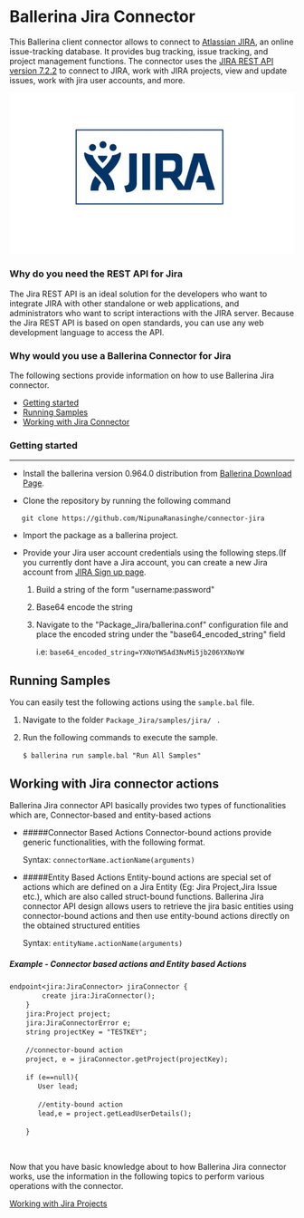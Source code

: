 # Ballerina Jira Connector


This Ballerina client connector allows to connect to [Atlassian JIRA](https://www.jira.com), an online issue-tracking database. It provides bug tracking, 
issue tracking, and project management functions.
The connector uses the [JIRA REST API version 7.2.2](https://docs.atlassian.com/software/jira/docs/api/REST/7.2.2/) to connect to JIRA, work with JIRA projects, 
view and update issues, work with jira user accounts, and more.

![Atlassian Jira](jira_logo.jpg)



### Why do you need the REST API for Jira

The Jira REST API is an ideal solution for the developers who want to integrate JIRA with other standalone or web applications, 
and administrators who want to script interactions with the JIRA server. Because the Jira REST API is based on open 
standards, you can use any web development language to access the API.

### Why would you use a Ballerina Connector for Jira

The following sections provide information on how to use Ballerina Jira connector.

- [Getting started](#getting-started)
- [Running Samples](#running-samples)
- [Working with Jira Connector](#working-with-jira-connector-actions)



### Getting started
***

- Install the ballerina version 0.964.0 distribution from [Ballerina Download Page](https://ballerinalang.org/downloads/).

- Clone the repository by running the following command
 ```
    git clone https://github.com/NipunaRanasinghe/connector-jira
 ```
 
- Import the package as a ballerina project.



- Provide your Jira user account credentials using the following steps.(If you currently dont have a Jira account, 
you can create a new Jira account from [JIRA Sign up page](https://id.atlassian.com/signup?application=mac&tenant=&continue=https%3A%2F%2Fmy.atlassian.com).
    1. Build a string of the form "username:password"
    2. Base64 encode the string
    3. Navigate to the "Package_Jira/ballerina.conf" configuration file and place the encoded string under the "base64_encoded_string" field
        
        i.e: `base64_encoded_string=YXNoYW5Ad3NvMi5jb206YXNoYW`



## Running Samples

You can easily test the following actions using the `sample.bal` file.

1. Navigate to the folder `Package_Jira/samples/jira/ ` .
2. Run the following commands to execute the sample.

    ```$ ballerina run sample.bal "Run All Samples"```

## Working with Jira connector actions

Ballerina Jira connector API basically provides two types of functionalities which are, Connector-based
and entity-based actions

- #####Connector Based Actions
    Connector-bound actions provide generic functionalities, with the following format.

    Syntax: `connectorName.actionName(arguments)`


- #####Entity Based Actions
    Entity-bound actions are special set of actions which are defined on a Jira Entity (Eg: Jira Project,Jira Issue etc.),
    which are also called struct-bound functions. Ballerina Jira connector API design allows users to retrieve the jira 
    basic entities using connector-bound actions and then use entity-bound actions directly on the obtained structured entities

    Syntax: `entityName.actionName(arguments)`
 

 
##### Example - Connector based actions and Entity based Actions

 ```
 endpoint<jira:JiraConnector> jiraConnector {
         create jira:JiraConnector();
     }
     jira:Project project;
     jira:JiraConnectorError e;
     string projectKey = "TESTKEY";
     
     //connector-bound action
     project, e = jiraConnector.getProject(projectKey);
     
     if (e==null){
        User lead;
        
        //entity-bound action
        lead,e = project.getLeadUserDetails();
        
     }
     
    
 ```


Now that you have basic knowledge about to how Ballerina Jira connector works, 
use the information in the following topics to perform various operations with the connector.

[Working with Jira Projects](#working-with-jira-projects)